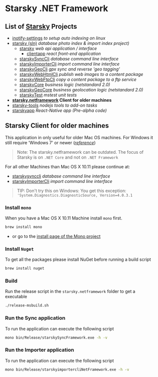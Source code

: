 # Starsky .NET Framework 
## List of [Starsky](../readme.md) Projects
 * [inotify-settings](../inotify-settings/readme.md) _to setup auto indexing on linux_
 * [starsky (sln)](../starsky/readme.md) _database photo index & import index project)_
    * [starsky](../starsky/starsky/readme.md) _web api application / interface_
      *  [clientapp](../starsky/starsky/clientapp/readme.md) _react front-end application_
    * [starskySyncCli](../starsky/starskysynccli/readme.md)  _database command line interface_
    * [starskyImporterCli](../starsky/starskyimportercli/readme.md)  _import command line interface_
    * [starskyGeoCli](../starsky/starskygeocli/readme.md)  _gpx sync and reverse 'geo tagging'_
    * [starskyWebHtmlCli](../starsky/starskywebhtmlcli/readme.md)  _publish web images to a content package_
    * [starskyWebFtpCli](../starsky/starskywebftpcli/readme.md)  _copy a content package to a ftp service_
    * [starskyCore](../starsky/starskycore/readme.md) _business logic (netstandard 2.0)_
    * [starskyGeoCore](../starsky/starskygeocore/readme.md) _business geolocation logic (netstandard 2.0)_    
    * [starskyTest](../starsky/starskytest/readme.md)  _mstest unit tests_
 * __[starsky.netframework](../starsky.netframework/readme.md) Client for older machines__
 * [starsky-tools](../starsky-tools/readme.md) _nodejs tools to add-on tasks_
 * [starskyapp](../starskyapp/readme.md) _React-Native app (Pre-alpha code)_

## Starsky Client for older machines

This application in only useful for older Mac OS machines. For Windows it still require 'Windows 7' or newer (_[reference](https://docs.microsoft.com/en-us/dotnet/framework/get-started/system-requirements)_)

> Note: The starsky.netframework can be outdated. The focus of Starsky is on `.NET Core` and not on `.NET Framework`

For all other Machines than Mac OS X 10.11 please continue at:
- [starskysynccli](../starsky/starskysynccli/readme.md)  _database command line interface_
- [starskyImporterCli](../starsky/starskyimportercli/readme.md)  _import command line interface_

> TIP: Don't try this on Windows: You get this exception: `'System.Diagnostics.DiagnosticSource, Version=4.0.3.1`


### Install `mono`
When you have a Mac OS X 10.11 Machine install `mono` first.

```sh
brew install mono
```

- or go to the [install page of the Mono project](https://www.mono-project.com/docs/getting-started/install/mac/)  

### Install `Nuget`

To get all the packages please install NuGet before running a build script

```sh
brew install nuget
```


### Build

Run the release script in the `starsky.netframework` folder to get a executable  

```sh
./release-msbuild.sh
```


### Run the Sync application
To run the application can execute the following script
```sh
mono bin/Release/starskySyncFramework.exe -h -v
```

### Run the Importer application

To run the application can execute the following script
```sh
mono bin/Release/starskyimportercliNetFramework.exe -h -v
```
